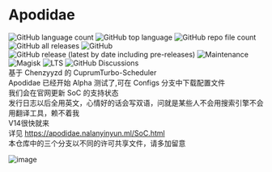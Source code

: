 # Apodidae
![GitHub language count](https://img.shields.io/github/languages/count/naranyinyun/Apodidae?style=flat-square)
![GitHub top language](https://img.shields.io/github/languages/top/naranyinyun/Apodidae?style=flat-square)
![GitHub repo file count](https://img.shields.io/github/directory-file-count/naranyinyun/Apodidae?style=flat-square)
![GitHub all releases](https://img.shields.io/github/downloads/naranyinyun/Apodidae/total?style=flat-square)
![GitHub](https://img.shields.io/github/license/naranyinyun/Apodidae?style=flat-square)
![GitHub release (latest by date including pre-releases)](https://img.shields.io/github/v/release/naranyinyun/Apodidae?include_prereleases&style=flat-square)
![Maintenance](https://img.shields.io/maintenance/yes/2023?style=flat-square)
![Magisk](https://img.shields.io/badge/Magisk-Support-green?style=flat-square)
![LTS](https://img.shields.io/badge/LTS-True-green?style=flat-square)
![GitHub Discussions](https://img.shields.io/github/discussions/naranyinyun/Apodidae?style=flat-square)  
基于 Chenzyyzd 的 CuprumTurbo-Scheduler   
Apodidae 已经开始 Alpha 测试了,可在 Configs 分支中下载配置文件  
我们会在官网更新 SoC 的支持状态  
发行日志以后全用英文，心情好的话会写双语，问就是某些人不会用搜索引擎不会用翻译工具，赖不着我  
V14很快就来    
详见 https://apodidae.nalanyinyun.ml/SoC.html  
本仓库中的三个分支以不同的许可共享文件，请多加留意  

![image](https://raw.githubusercontent.com/naranyinyun/Apodidae/main/01b4546075f049a68d662f1229a0f9ab.png)
